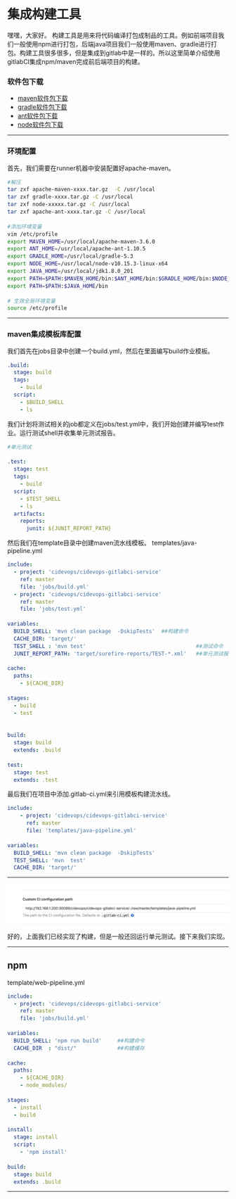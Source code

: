 
# 集成构建工具

嘿嘿，大家好。 构建工具是用来将代码编译打包成制品的工具。例如前端项目我们一般使用npm进行打包，后端java项目我们一般使用maven、gradle进行打包。构建工具很多很多，但是集成到gitlab中是一样的。所以这里简单介绍使用gitlabCI集成npm/maven完成前后端项目的构建。

###  软件包下载

- [maven软件包下载](http://maven.apache.org/download.cgi)
- [gradle软件包下载](https://downloads.gradle.org/distributions/gradle-5.3-bin.zip)
- [ant软件包下载](https://ant.apache.org/bindownload.cgi)
- [node软件包下载](https://nodejs.org/en/download/)

---

### 环境配置

首先，我们需要在runner机器中安装配置好apache-maven。

```bash
#解压
tar zxf apache-maven-xxxx.tar.gz  -C /usr/local
tar zxf gradle-xxxx.tar.gz -C /usr/local
tar zxf node-xxxxx.tar.gz -C /usr/local
tar zxf apache-ant-xxxx.tar.gz -C /usr/local

#添加环境变量
vim /etc/profile
export MAVEN_HOME=/usr/local/apache-maven-3.6.0
export ANT_HOME=/usr/local/apache-ant-1.10.5
export GRADLE_HOME=/usr/local/gradle-5.3
export NODE_HOME=/usr/local/node-v10.15.3-linux-x64
export JAVA_HOME=/usr/local/jdk1.8.0_201
export PATH=$PATH:$MAVEN_HOME/bin:$ANT_HOME/bin:$GRADLE_HOME/bin:$NODE_HOME/bin
export PATH=$PATH:$JAVA_HOME/bin

# 生效全局环境变量
source /etc/profile   
```

---

### maven集成模板库配置

我们首先在jobs目录中创建一个build.yml，然后在里面编写build作业模板。

```yaml
.build:
  stage: build
  tags:
    - build
  script: 
    - $BUILD_SHELL
    - ls
```

我们计划将测试相关的job都定义在jobs/test.yml中，我们开始创建并编写test作业。运行测试shell并收集单元测试报告。

```yaml
#单元测试

.test:
  stage: test
  tags:
    - build
  script:
    - $TEST_SHELL
    - ls 
  artifacts:
    reports:
      junit: ${JUNIT_REPORT_PATH}

```

然后我们在template目录中创建maven流水线模板。 templates/java-pipeline.yml

```yaml
include:
  - project: 'cidevops/cidevops-gitlabci-service'
    ref: master
    file: 'jobs/build.yml'
  - project: 'cidevops/cidevops-gitlabci-service'
    ref: master
    file: 'jobs/test.yml'

variables:
  BUILD_SHELL: 'mvn clean package  -DskipTests'  ##构建命令
  CACHE_DIR: 'target/'
  TEST_SHELL : 'mvn test'                                   ##测试命令
  JUNIT_REPORT_PATH: 'target/surefire-reports/TEST-*.xml'   ##单元测试报告
  
cache:
  paths:
    - ${CACHE_DIR}
    
stages:
  - build
  - test


build:
  stage: build
  extends: .build

test:
  stage: test
  extends: .test
```

最后我们在项目中添加.gitlab-ci.yml来引用模板构建流水线。

```yaml
include:
    - project: 'cidevops/cidevops-gitlabci-service'
      ref: master
      file: 'templates/java-pipeline.yml'
  
variables:
  BUILD_SHELL: 'mvn clean package  -DskipTests'  
  TEST_SHELL: 'mvn  test'
  CACHE_DIR: 'target/'

```

---

![images](images/01-03.png)

好的，上面我们已经实现了构建，但是一般还回运行单元测试。接下来我们实现。

----

## npm

template/web-pipeline.yml

```yaml
include:
  - project: 'cidevops/cidevops-gitlabci-service'
    ref: master
    file: 'jobs/build.yml'
    
variables:
  BUILD_SHELL: 'npm run build'     ##构建命令                                   
  CACHE_DIR  : "dist/"             ##构建缓存
 
cache:
  paths:
    - ${CACHE_DIR}
    - node_modules/
    
stages:
  - install
  - build
  
install:
  stage: install
  script:
    - 'npm install'
    
build:
  stage: build
  extends: .build
```

---
